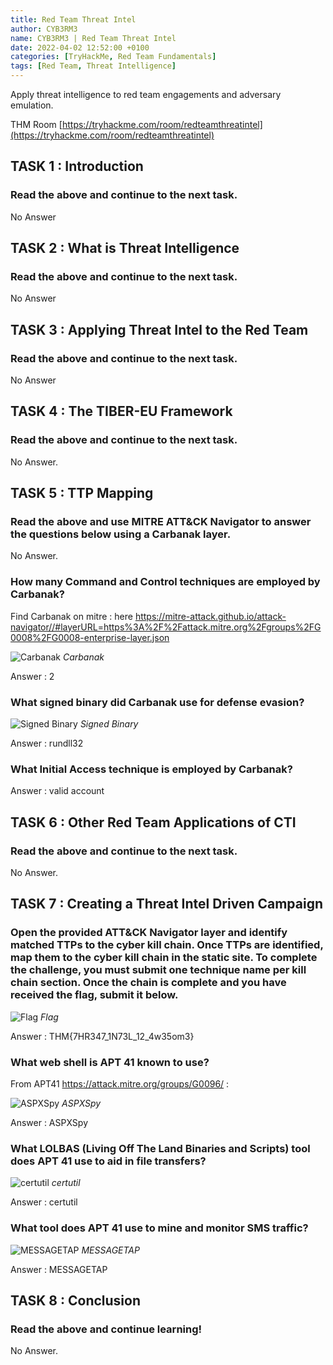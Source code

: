 ```yaml
---
title: Red Team Threat Intel  
author: CYB3RM3
name: CYB3RM3 | Red Team Threat Intel 
date: 2022-04-02 12:52:00 +0100
categories: [TryHackMe, Red Team Fundamentals]
tags: [Red Team, Threat Intelligence]
---
```


Apply threat intelligence to red team engagements and adversary emulation.

THM Room [https://tryhackme.com/room/redteamthreatintel](https://tryhackme.com/room/redteamthreatintel)


## TASK 1 : Introduction


### Read the above and continue to the next task. 

No Answer
## TASK 2 : What is Threat Intelligence


### Read the above and continue to the next task. 

No Answer
## TASK 3 : Applying Threat Intel to the Red Team
###  Read the above and continue to the next task. 

 No Answer 
## TASK 4 : The TIBER-EU Framework


### Read the above and continue to the next task. 

No Answer.
## TASK 5 : TTP Mapping


### Read the above and use MITRE ATT&CK Navigator to answer the questions below using a Carbanak layer.

No Answer.

### How many Command and Control techniques are employed by Carbanak?

Find Carbanak on mitre : here <https://mitre-attack.github.io/attack-navigator//#layerURL=https%3A%2F%2Fattack.mitre.org%2Fgroups%2FG0008%2FG0008-enterprise-layer.json>

![Carbanak](/images/thm/redteamthreatintel/redteamthreatintel_1.png)
_Carbanak_

Answer : 2

### What signed binary did Carbanak use for defense evasion?

![Signed Binary](/images/thm/redteamthreatintel/redteamthreatintel_2.png)
_Signed Binary_

Answer : rundll32

### What Initial Access technique is employed by Carbanak?

Answer : valid account

## TASK 6 : Other Red Team Applications of CTI 


### Read the above and continue to the next task. 

No Answer.
## TASK 7 : Creating a Threat Intel Driven Campaign

### Open the provided ATT&CK Navigator layer and identify matched TTPs to the cyber kill chain. Once TTPs are identified, map them to the cyber kill chain in the static site. To complete the challenge, you must submit one technique name per kill chain section. Once the chain is complete and you have received the flag, submit it below.

![Flag](/images/thm/redteamthreatintel/redteamthreatintel_3.png)
_Flag_

Answer : THM{7HR347_1N73L_12_4w35om3}

### What web shell is APT 41 known to use?

From APT41 <https://attack.mitre.org/groups/G0096/> :

![ASPXSpy](/images/thm/redteamthreatintel/redteamthreatintel_4.png)
_ASPXSpy_

Answer : ASPXSpy

### What LOLBAS (Living Off The Land Binaries and Scripts) tool does APT 41 use to aid in file transfers?

![certutil](/images/thm/redteamthreatintel/redteamthreatintel_5.png)
_certutil_

Answer : certutil

### What tool does APT 41 use to mine and monitor SMS traffic?

![MESSAGETAP](/images/thm/redteamthreatintel/redteamthreatintel_6.png)
_MESSAGETAP_

Answer : MESSAGETAP

## TASK 8 : Conclusion 
### Read the above and continue learning! 

No Answer.